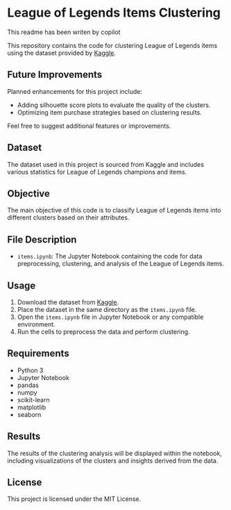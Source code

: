 # League of Legends Items Clustering
This readme has been writen by copilot

This repository contains the code for clustering League of Legends items using the dataset provided by [Kaggle](https://www.kaggle.com/datasets/barthetur/league-of-legends-champions-items-stats/data).

## Future Improvements

Planned enhancements for this project include:

- Adding silhouette score plots to evaluate the quality of the clusters.
- Optimizing item purchase strategies based on clustering results.

Feel free to suggest additional features or improvements.

## Dataset

The dataset used in this project is sourced from Kaggle and includes various statistics for League of Legends champions and items.

## Objective

The main objective of this code is to classify League of Legends items into different clusters based on their attributes.

## File Description

- `items.ipynb`: The Jupyter Notebook containing the code for data preprocessing, clustering, and analysis of the League of Legends items.

## Usage

1. Download the dataset from [Kaggle](https://www.kaggle.com/datasets/barthetur/league-of-legends-champions-items-stats/data).
2. Place the dataset in the same directory as the `items.ipynb` file.
3. Open the `items.ipynb` file in Jupyter Notebook or any compatible environment.
4. Run the cells to preprocess the data and perform clustering.

## Requirements

- Python 3
- Jupyter Notebook
- pandas
- numpy
- scikit-learn
- matplotlib
- seaborn

## Results

The results of the clustering analysis will be displayed within the notebook, including visualizations of the clusters and insights derived from the data.

## License

This project is licensed under the MIT License.


